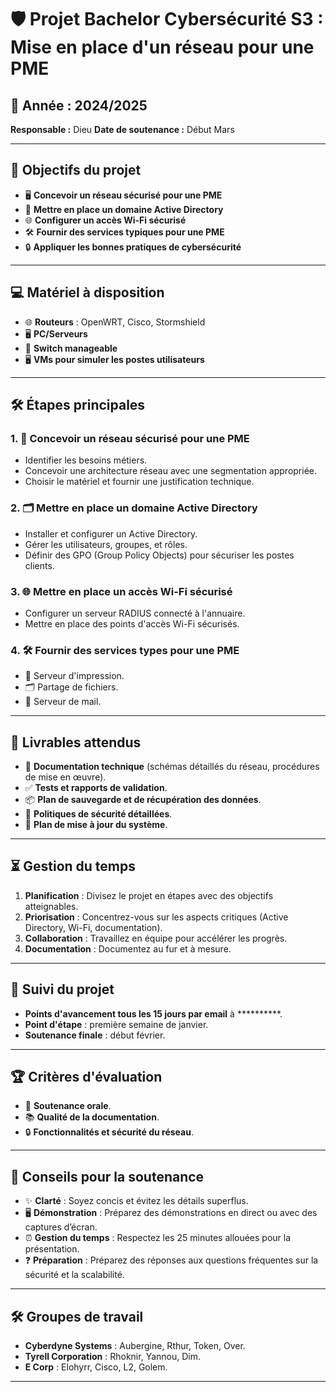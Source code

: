 # 🛡️ Projet Bachelor Cybersécurité S3 : Mise en place d'un réseau pour une PME

## 📅 Année : 2024/2025
**Responsable :** Dieu 
**Date de soutenance :** Début Mars

---

## 🎯 Objectifs du projet
- 🖥️ **Concevoir un réseau sécurisé pour une PME**
- 📂 **Mettre en place un domaine Active Directory**
- 🌐 **Configurer un accès Wi-Fi sécurisé**
- 🛠️ **Fournir des services typiques pour une PME**
- 🔒 **Appliquer les bonnes pratiques de cybersécurité**

---

## 💻 Matériel à disposition
- 🌐 **Routeurs** : OpenWRT, Cisco, Stormshield
- 🖥️ **PC/Serveurs**
- 🔗 **Switch manageable**
- 🖥️ **VMs pour simuler les postes utilisateurs**

---

## 🛠️ Étapes principales

### 1. 🚧 Concevoir un réseau sécurisé pour une PME
- Identifier les besoins métiers.
- Concevoir une architecture réseau avec une segmentation appropriée.
- Choisir le matériel et fournir une justification technique.

### 2. 🗂️ Mettre en place un domaine Active Directory
- Installer et configurer un Active Directory.
- Gérer les utilisateurs, groupes, et rôles.
- Définir des GPO (Group Policy Objects) pour sécuriser les postes clients.

### 3. 🌐 Mettre en place un accès Wi-Fi sécurisé
- Configurer un serveur RADIUS connecté à l'annuaire.
- Mettre en place des points d'accès Wi-Fi sécurisés.

### 4. 🛠️ Fournir des services types pour une PME
- 📠 Serveur d'impression.
- 🗂️ Partage de fichiers.
- 📧 Serveur de mail.

---

## 📄 Livrables attendus
- 📝 **Documentation technique** (schémas détaillés du réseau, procédures de mise en œuvre).
- ✅ **Tests et rapports de validation**.
- 📦 **Plan de sauvegarde et de récupération des données**.
- 🔑 **Politiques de sécurité détaillées**.
- 🔄 **Plan de mise à jour du système**.

---

## ⏳ Gestion du temps
1. **Planification** : Divisez le projet en étapes avec des objectifs atteignables.
2. **Priorisation** : Concentrez-vous sur les aspects critiques (Active Directory, Wi-Fi, documentation).
3. **Collaboration** : Travaillez en équipe pour accélérer les progrès.
4. **Documentation** : Documentez au fur et à mesure.

---

## 📝 Suivi du projet
- **Points d'avancement tous les 15 jours par email** à **********.
- **Point d'étape** : première semaine de janvier.
- **Soutenance finale** : début février.

---

## 🏆 Critères d'évaluation
- 🎤 **Soutenance orale**.
- 📚 **Qualité de la documentation**.
- 🔒 **Fonctionnalités et sécurité du réseau**.

---

## 📢 Conseils pour la soutenance
- ✨ **Clarté** : Soyez concis et évitez les détails superflus.
- 🖥️ **Démonstration** : Préparez des démonstrations en direct ou avec des captures d’écran.
- ⏰ **Gestion du temps** : Respectez les 25 minutes allouées pour la présentation.
- ❓ **Préparation** : Préparez des réponses aux questions fréquentes sur la sécurité et la scalabilité.

---

## 🛠️ Groupes de travail
- **Cyberdyne Systems** : Aubergine, Rthur, Token, Over.
- **Tyrell Corporation** : Rhoknir, Yannou, Dim.
- **E Corp** : Elohyrr, Cisco, L2, Golem.

---
